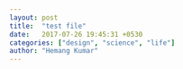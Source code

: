 ```yaml
---
layout: post
title:  "test file"
date:   2017-07-26 19:45:31 +0530
categories: ["design", "science", "life"]
author: "Hemang Kumar"
---
```

